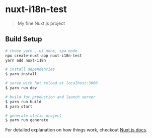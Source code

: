 # nuxt-i18n-test

> My fine Nuxt.js project

## Build Setup

``` bash
# chose yarn , ui none, spa mode
npx create-nuxt-app nuxt-i18n-test
yarn add nuxt-i18n

# install dependencies
$ yarn install

# serve with hot reload at localhost:3000
$ yarn run dev

# build for production and launch server
$ yarn run build
$ yarn start

# generate static project
$ yarn run generate
```

For detailed explanation on how things work, checkout [Nuxt.js docs](https://nuxtjs.org).

